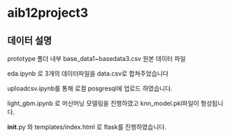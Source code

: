 # aib12project3


## 데이터 설명

prototype 폴더 내부
base_data1~basedata3.csv 원본 데이터 파일

eda.ipynb 로 3개의 데이터파일을 data.csv로 합쳐주었습니다

uploadcsv.ipynb를 통해 로컬 posgresql에 업로드 하였습니다.

light_gbm.ipynb 로 머신머닝 모델링을 진행하였고 knn_model.pkl파일이 형성됩니다.

__init__.py 와 templates/index.html 로 flask를 진행하였습니다.
